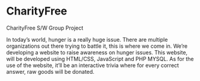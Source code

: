 # CharityFree
CharityFree S/W Group Project

In today’s world, hunger is a really huge issue. There are multiple organizations out there trying to battle it, this is where we come in.
We’re developing a website to raise awareness on hunger issues. This website, will be developed using HTML/CSS, JavaScript and PHP MYSQL.
As for the use of the website, it’ll be an interactive trivia where for every correct answer, raw goods will be donated.

